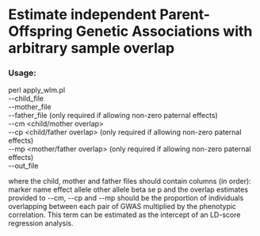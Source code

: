 # Estimate independent Parent-Offspring Genetic Associations with arbitrary sample overlap

### Usage:
perl apply_wlm.pl \
  --child_file <path to file containing child association estimates> \
  --mother_file <path to file containing mother association estimates> \
  --father_file <path to file containing father association estimates> (only required if allowing non-zero paternal effects) \
  --cm <child/mother overlap> \
  --cp <child/father overlap> (only required if allowing non-zero paternal effects) \
  --mp <mother/father overlap> (only required if allowing non-zero paternal effects) \
  --out_file <output filename>
  
  where the child, mother and father files should contain columns (in order):
    marker name
    effect allele
    other allele
    beta
    se
    p
  and the overlap estimates provided to --cm, --cp and --mp should be the proportion of individuals overlapping between each pair of GWAS multiplied by the phenotypic correlation. This term can be estimated as the intercept of an LD-score regression analysis.
